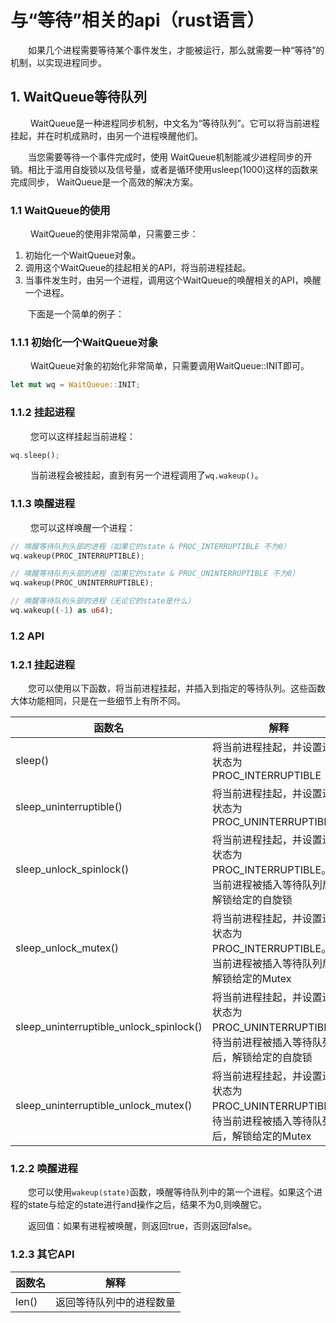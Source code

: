 # 与“等待”相关的api（rust语言）

&emsp;&emsp;如果几个进程需要等待某个事件发生，才能被运行，那么就需要一种“等待”的机制，以实现进程同步。

## 1. WaitQueue等待队列

&emsp;&emsp; WaitQueue是一种进程同步机制，中文名为“等待队列”。它可以将当前进程挂起，并在时机成熟时，由另一个进程唤醒他们。

&emsp;&emsp;当您需要等待一个事件完成时，使用 WaitQueue机制能减少进程同步的开销。相比于滥用自旋锁以及信号量，或者是循环使用usleep(1000)这样的函数来完成同步， WaitQueue是一个高效的解决方案。

### 1.1 WaitQueue的使用

&emsp;&emsp; WaitQueue的使用非常简单，只需要三步：

1. 初始化一个WaitQueue对象。
2. 调用这个WaitQueue的挂起相关的API，将当前进程挂起。
3. 当事件发生时，由另一个进程，调用这个WaitQueue的唤醒相关的API，唤醒一个进程。

&emsp;&emsp;下面是一个简单的例子：

### 1.1.1 初始化一个WaitQueue对象

&emsp;&emsp; WaitQueue对象的初始化非常简单，只需要调用WaitQueue::INIT即可。

```rust
let mut wq = WaitQueue::INIT;
```

### 1.1.2 挂起进程

&emsp;&emsp; 您可以这样挂起当前进程：

```rust
wq.sleep();
```

&emsp;&emsp; 当前进程会被挂起，直到有另一个进程调用了`wq.wakeup()`。

### 1.1.3 唤醒进程

&emsp;&emsp; 您可以这样唤醒一个进程：

```rust
// 唤醒等待队列头部的进程（如果它的state & PROC_INTERRUPTIBLE 不为0）
wq.wakeup(PROC_INTERRUPTIBLE);

// 唤醒等待队列头部的进程（如果它的state & PROC_UNINTERRUPTIBLE 不为0）
wq.wakeup(PROC_UNINTERRUPTIBLE);

// 唤醒等待队列头部的进程（无论它的state是什么）
wq.wakeup((-1) as u64);
```

### 1.2 API

### 1.2.1 挂起进程

&emsp;&emsp;您可以使用以下函数，将当前进程挂起，并插入到指定的等待队列。这些函数大体功能相同，只是在一些细节上有所不同。

| 函数名                                     | 解释                                                            |
| --------------------------------------- | ------------------------------------------------------------- |
| sleep()                                 | 将当前进程挂起，并设置进程状态为PROC_INTERRUPTIBLE                            |
| sleep_uninterruptible()                 | 将当前进程挂起，并设置进程状态为PROC_UNINTERRUPTIBLE                          |
| sleep_unlock_spinlock()                 | 将当前进程挂起，并设置进程状态为PROC_INTERRUPTIBLE。待当前进程被插入等待队列后，解锁给定的自旋锁     |
| sleep_unlock_mutex()                    | 将当前进程挂起，并设置进程状态为PROC_INTERRUPTIBLE。待当前进程被插入等待队列后，解锁给定的Mutex   |
| sleep_uninterruptible_unlock_spinlock() | 将当前进程挂起，并设置进程状态为PROC_UNINTERRUPTIBLE。待当前进程被插入等待队列后，解锁给定的自旋锁   |
| sleep_uninterruptible_unlock_mutex()    | 将当前进程挂起，并设置进程状态为PROC_UNINTERRUPTIBLE。待当前进程被插入等待队列后，解锁给定的Mutex |

### 1.2.2 唤醒进程

&emsp;&emsp;您可以使用`wakeup(state)`函数，唤醒等待队列中的第一个进程。如果这个进程的state与给定的state进行and操作之后，结果不为0,则唤醒它。

&emsp;&emsp;返回值：如果有进程被唤醒，则返回true，否则返回false。

### 1.2.3 其它API

| 函数名   | 解释           |
| ----- | ------------ |
| len() | 返回等待队列中的进程数量 |


